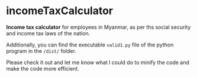 # incomeTaxCalculator
**Income tax calculator** for employees in Myanmar, as per ths social security and income tax laws of the nation.

Additionally, you can find the executable `valid1.py` file of the python program in the `/dist/` folder.

Please check it out and let me know what I could do to minify the code and make the code more efficient.
